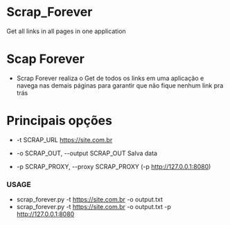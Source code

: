 # Scrap_Forever
Get all links in all pages in one application


# Scap Forever

* Scrap Forever realiza o Get de todos os links em uma aplicação e navega nas demais páginas para garantir que não fique nenhum link pra trás

# Principais opções

* -t SCRAP_URL          https://site.com.br

* -o SCRAP_OUT, --output SCRAP_OUT Salva data

* -p SCRAP_PROXY, --proxy SCRAP_PROXY  (-p http://127.0.0.1:8080)

### USAGE
* scrap_forever.py -t https://site.com.br -o output.txt
* scrap_forever.py -t https://site.com.br -o output.txt -p http://127.0.0.1:8080
